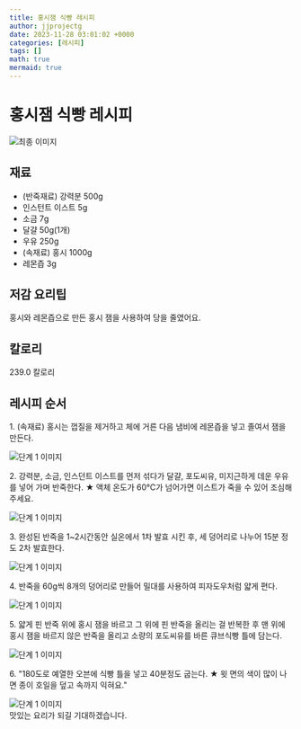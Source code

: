 ```yaml
---
title: 홍시잼 식빵 레시피
author: jjprojectg
date: 2023-11-28 03:01:02 +0000
categories: [레시피]
tags: []
math: true
mermaid: true
---
```

<meta name="og:type" content="website"/>
<meta charset="UTF-8"/>
<div class="header">
  <h1>홍시잼 식빵 레시피</h1>
</div>

<div class="container my-4">
  <div class="row">
    <div class="col-12 col-md-6">
      <div class="recipe-image">
        <img src="http://www.foodsafetykorea.go.kr/uploadimg/20210129/20210129012126_1611894086934.jpg" class="step-image" alt="최종 이미지"/>
      </div>
    </div>
    <div class="col-12 col-md-6">
      <div class="ingredients">
        <h2>재료</h2>
        <ul class="card">
          <li> (반죽재료) 강력분 500g </li>
          <li>  인스턴트 이스트 5g </li>
          <li>  소금 7g </li>
          <li>  달걀 50g(1개) </li>
          <li>  우유 250g </li>
          <li> (속재료) 홍시 1000g </li>
          <li>   레몬즙 3g </li>
</ul>
      </div>
    </div>
    <div class="col-12 col-md-6">
      <div class="ingredients">
        <h2>저감 요리팁</h2>
        <div class="card"> 
          <p>
            홍시와 레몬즙으로 만든 홍시 잼을 사용하여 당을 줄였어요.
          </p>
        </div>
      </div>
      <div class="ingredients">
        <h2>칼로리</h2>
        <div class="card"> 
          <p>
            239.0 칼로리
          </p>
        </div>
      </div>
    </div>
  </div>

  <h2 class="my-4">레시피 순서</h2>
  <div class="card recipe-card">
    <div class="card-body recipe-step">
      <p class="card-text step-description">1. (속재료) 홍시는 껍질을 제거하고 체에 거른 다음 냄비에 레몬즙을 넣고 졸여서 잼을 만든다.</p>
      <img src="http://www.foodsafetykorea.go.kr/uploadimg/20210129/20210129023050_1611898250263.JPG" alt="단계 1 이미지" class="step-image"/>
    </div>
  </div>
  <div class="card recipe-card">
    <div class="card-body recipe-step">
      <p class="card-text step-description">2. 강력분, 소금, 인스던트 이스트를 먼저 섞다가 달걀, 포도씨유, 미지근하게 데운 우유를 넣어 가며 반죽한다.
★ 액체 온도가 60℃가 넘어가면 이스트가 죽을 수 있어 조심해 주세요.</p>
      <img src="http://www.foodsafetykorea.go.kr/uploadimg/20210129/20210129023109_1611898269556.jpg" alt="단계 1 이미지" class="step-image"/>
    </div>
  </div>
  <div class="card recipe-card">
    <div class="card-body recipe-step">
      <p class="card-text step-description">3. 완성된 반죽을 1~2시간동안 실온에서 1차 발효 시킨 후, 세 덩어리로 나누어 15분 정도 2차 발효한다.</p>
      <img src="http://www.foodsafetykorea.go.kr/uploadimg/20210129/20210129023126_1611898286137.JPG" alt="단계 1 이미지" class="step-image"/>
    </div>
  </div>
  <div class="card recipe-card">
    <div class="card-body recipe-step">
      <p class="card-text step-description">4. 반죽을 60g씩 8개의 덩어리로 만들어 밀대를 사용하여 피자도우처럼 얇게 편다.</p>
      <img src="http://www.foodsafetykorea.go.kr/uploadimg/20210129/20210129023138_1611898298138.JPG" alt="단계 1 이미지" class="step-image"/>
    </div>
  </div>
  <div class="card recipe-card">
    <div class="card-body recipe-step">
      <p class="card-text step-description">5. 얇게 핀 반죽 위에 홍시 잼을 바르고 그 위에 핀 반죽을 올리는 걸 반복한 후 맨 위에 홍시 잼을 바르지 않은 반죽을 올리고 소량의 포도씨유를 바른 큐브식빵 틀에 담는다.</p>
      <img src="http://www.foodsafetykorea.go.kr/uploadimg/20210129/20210129023155_1611898315249.JPG" alt="단계 1 이미지" class="step-image"/>
    </div>
  </div>
  <div class="card recipe-card">
    <div class="card-body recipe-step">
      <p class="card-text step-description">6. "180도로 예열한 오븐에 식빵 틀을 넣고 40분정도 굽는다.
★ 윗 면의 색이 많이 나면 종이 호일을 덮고 속까지 익혀요."</p>
      <img src="http://www.foodsafetykorea.go.kr/uploadimg/20210129/20210129021437_1611897277148.JPG" alt="단계 1 이미지" class="step-image"/>
    </div>
  </div>

</div>
맛있는 요리가 되길 기대하겠습니다.
